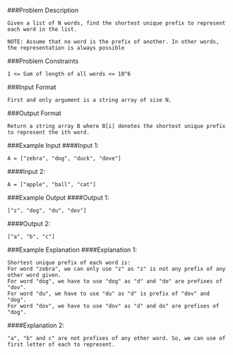 ###Problem Description
```
Given a list of N words, find the shortest unique prefix to represent each word in the list.

NOTE: Assume that no word is the prefix of another. In other words, the representation is always possible
```


###Problem Constraints
```
1 <= Sum of length of all words <= 10^6
```


###Input Format
```
First and only argument is a string array of size N.
```


###Output Format
```
Return a string array B where B[i] denotes the shortest unique prefix to represent the ith word.
```


###Example Input
####Input 1:

```
A = ["zebra", "dog", "duck", "dove"]
```
####Input 2:

```
A = ["apple", "ball", "cat"]
```

###Example Output
####Output 1:

```
["z", "dog", "du", "dov"]
```
####Output 2:

```
["a", "b", "c"]
```


###Example Explanation
####Explanation 1:

```
Shortest unique prefix of each word is:
For word "zebra", we can only use "z" as "z" is not any prefix of any other word given.
For word "dog", we have to use "dog" as "d" and "do" are prefixes of "dov".
For word "du", we have to use "du" as "d" is prefix of "dov" and "dog".
For word "dov", we have to use "dov" as "d" and do" are prefixes of "dog".
```
####Explanation 2:

```
"a", "b" and c" are not prefixes of any other word. So, we can use of first letter of each to represent.
```